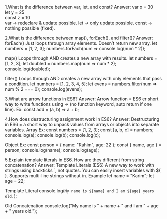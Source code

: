 1.What is the difference between var, let, and const?
Answer:
var x = 30  
let y = 25  
const z = 10  
var → redeclare & update possible.
let → only update possible.
const → nothing possible (fixed).

2.What is the difference between map(), forEach(), and filter()?
Answer:
forEach()
Just loops through array elements.
Doesn’t return new array.
let numbers = [1, 2, 3];
numbers.forEach(num => console.log(num * 2));

map()
Loops through AND creates a new array with results.
let numbers = [1, 2, 3];
let doubled = numbers.map(num => num * 2);
console.log(doubled); 

filter()
Loops through AND creates a new array with only elements that pass a condition.
let numbers = [1, 2, 3, 4, 5];
let evens = numbers.filter(num => num % 2 === 0);
console.log(evens); 

3.What are arrow functions in ES6?
Answer:
Arrow function = ES6 er short way to write functions using => (no function keyword, auto return if one line).
Ex:
const add = (a, b) => a + b;

4.How does destructuring assignment work in ES6?
Answer:
Destructuring in ES6 = a short way to unpack values from arrays or objects into separate variables.
Array Ex:
const numbers = [1, 2, 3];
const [a, b, c] = numbers;
console.log(a);
console.log(b);
console.log(c);

Object Ex:
const person = { name: "Rahim", age: 22 };
const { name, age } = person;
console.log(name);
console.log(age);

5.Explain template literals in ES6. How are they different from string concatenation?
Answer:
Template Literals (ES6)
A new way to work with strings using backticks `, not quotes.
You can easily insert variables with ${ }.
Supports multi-line strings without \n.
Example
let name = "Karim";
let age = 22;

Template Literal
console.log(`My name is ${name} and I am ${age} years old.`);

Old Concatenation
console.log("My name is " + name + " and I am " + age + " years old.");

